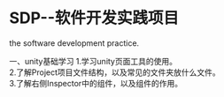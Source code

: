 # SDP--软件开发实践项目
the software development practice.

一、unity基础学习
    1.学习unity页面工具的使用。<br />
    2.了解Project项目文件结构，以及常见的文件夹放什么文件。<br />
    3.了解右侧Inspector中的组件，以及组件的作用。

